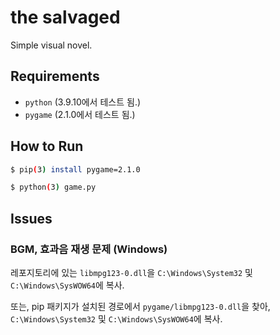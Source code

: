 # the salvaged
Simple visual novel.

## Requirements
- `python` (3.9.10에서 테스트 됨.)
- `pygame` (2.1.0에서 테스트 됨.)

## How to Run

```bash
$ pip(3) install pygame=2.1.0

$ python(3) game.py
```

## Issues
### BGM, 효과음 재생 문제 (Windows)

레포지토리에 있는 `libmpg123-0.dll`을 `C:\Windows\System32` 및 `C:\Windows\SysWOW64`에 복사.

또는, pip 패키지가 설치된 경로에서 `pygame/libmpg123-0.dll`을 찾아, `C:\Windows\System32` 및 `C:\Windows\SysWOW64`에 복사.
